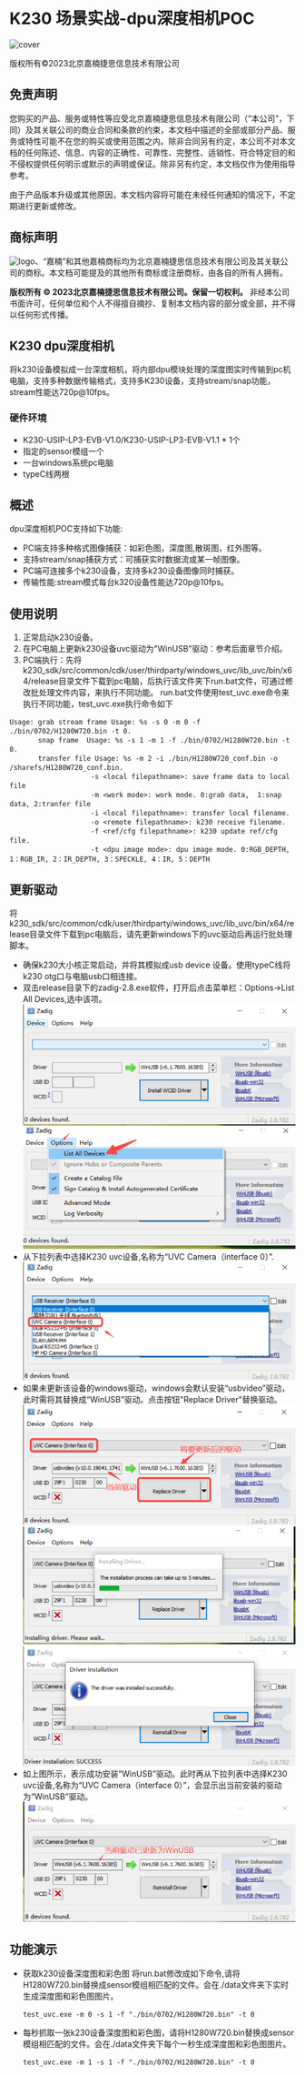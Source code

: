# K230 场景实战-dpu深度相机POC

![cover](images/canaan-cover.png)

版权所有©2023北京嘉楠捷思信息技术有限公司

<div style="page-break-after:always"></div>

## 免责声明

您购买的产品、服务或特性等应受北京嘉楠捷思信息技术有限公司（“本公司”，下同）及其关联公司的商业合同和条款的约束，本文档中描述的全部或部分产品、服务或特性可能不在您的购买或使用范围之内。除非合同另有约定，本公司不对本文档的任何陈述、信息、内容的正确性、可靠性、完整性、适销性、符合特定目的和不侵权提供任何明示或默示的声明或保证。除非另有约定，本文档仅作为使用指导参考。

由于产品版本升级或其他原因，本文档内容将可能在未经任何通知的情况下，不定期进行更新或修改。

## 商标声明

![logo](images/logo.png)、“嘉楠”和其他嘉楠商标均为北京嘉楠捷思信息技术有限公司及其关联公司的商标。本文档可能提及的其他所有商标或注册商标，由各自的所有人拥有。

**版权所有 © 2023北京嘉楠捷思信息技术有限公司。保留一切权利。**
非经本公司书面许可，任何单位和个人不得擅自摘抄、复制本文档内容的部分或全部，并不得以任何形式传播。

<div style="page-break-after:always"></div>

## K230 dpu深度相机

将k230设备模拟成一台深度相机，将内部dpu模块处理的深度图实时传输到pc机电脑，支持多种数据传输格式，支持多K230设备，支持stream/snap功能，stream性能达720p@10fps。

### 硬件环境

- K230-USIP-LP3-EVB-V1.0/K230-USIP-LP3-EVB-V1.1 * 1个
- 指定的sensor模组一个
- 一台windows系统pc电脑
- typeC线两根

## 概述

dpu深度相机POC支持如下功能:

- PC端支持多种格式图像捕获：如彩色图，深度图,散斑图，红外图等。
- 支持stream/snap捕获方式：可捕获实时数据流或某一帧图像。
- PC端可连接多个k230设备，支持多k230设备图像同时捕获。
- 传输性能:stream模式每台k320设备性能达720p@10fps。

## 使用说明

1. 正常启动k230设备。
1. 在PC电脑上更新k230设备uvc驱动为"WinUSB"驱动：参考后面章节介绍。
1. PC端执行：先将k230_sdk/src/common/cdk/user/thirdparty/windows_uvc/lib_uvc/bin/x64/release目录文件下载到pc电脑，后执行该文件夹下run.bat文件，可通过修改批处理文件内容，来执行不同功能。
   run.bat文件使用test_uvc.exe命令来执行不同功能，test_uvc.exe执行命令如下

```shell
Usage: grab stream frame Usage: %s -s 0 -m 0 -f ./bin/0702/H1280W720.bin -t 0.
       snap frame  Usage: %s -s 1 -m 1 -f ./bin/0702/H1280W720.bin -t 0.
       transfer file Usage: %s -m 2 -i ./bin/H1280W720_conf.bin -o /sharefs/H1280W720_conf.bin.
                    -s <local filepathname>: save frame data to local file
                    -m <work mode>: work mode. 0:grab data,  1:snap data, 2:tranfer file
                    -i <local filepathname>: transfer local filename.
                    -o <remote filepathname>: k230 receive filename.
                    -f <ref/cfg filepathname>: k230 update ref/cfg file.
                    -t <dpu image mode>: dpu image mode. 0:RGB_DEPTH, 1：RGB_IR, 2：IR_DEPTH, 3：SPECKLE, 4：IR, 5：DEPTH
```

## 更新驱动

将k230_sdk/src/common/cdk/user/thirdparty/windows_uvc/lib_uvc/bin/x64/release目录文件下载到pc电脑后，请先更新windows下的uvc驱动后再运行批处理脚本。

- 确保k230大小核正常启动，并将其模拟成usb device 设备。使用typeC线将k230 otg口与电脑usb口相连接。
- 双击release目录下的zadig-2.8.exe软件，打开后点击菜单栏：Options->List All Devices,选中该项。
![dpu](./images/uvc_1.png)
![dpu](./images/uvc_2.png)
- 从下拉列表中选择K230 uvc设备,名称为“UVC Camera（interface 0）”.
![dpu](./images/uvc_3.png)
- 如果未更新该设备的windows驱动，windows会默认安装“usbvideo”驱动，此时需将其替换成“WinUSB”驱动。点击按钮"Replace Driver"替换驱动。
![dpu](./images/uvc_4.png)
![dpu](./images/uvc_5.png)
![dpu](./images/uvc_6.png)
- 如上图所示，表示成功安装“WinUSB”驱动。此时再从下拉列表中选择K230 uvc设备,名称为“UVC Camera（interface 0）”，会显示出当前安装的驱动为“WinUSB”驱动。
![dpu](./images/uvc_7.png)

## 功能演示

- 获取k230设备深度图和彩色图
  将run.bat修改成如下命令,请将H1280W720.bin替换成sensor模组相匹配的文件。会在./data文件夹下实时生成深度图和彩色图图片。

  ```shell
  test_uvc.exe -m 0 -s 1 -f "./bin/0702/H1280W720.bin" -t 0
  ```

- 每秒抓取一张k230设备深度图和彩色图，请将H1280W720.bin替换成sensor模组相匹配的文件。会在./data文件夹下每个一秒生成深度图和彩色图图片。

  ```shell
  test_uvc.exe -m 1 -s 1 -f "./bin/0702/H1280W720.bin" -t 0
  ```

